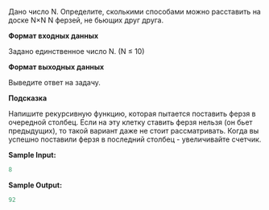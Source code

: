Дано число N. Определите, сколькими способами можно расставить на доске N×N N ферзей, не бьющих друг друга.

**Формат входных данных**

Задано единственное число N. (N ≤ 10)

**Формат выходных данных**

Выведите ответ на задачу.

**Подсказка**

Напишите рекурсивную функцию, которая пытается поставить ферзя в очередной столбец. Если на эту клетку ставить ферзя нельзя (он бьет предыдущих), то такой вариант даже не стоит рассматривать. Когда вы успешно поставили ферзя в последний столбец - увеличивайте счетчик.

**Sample Input:**

```cpp
8
```


**Sample Output:**

```cpp
92
```


